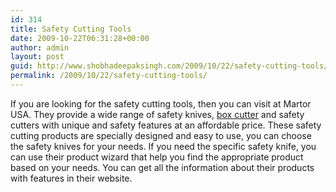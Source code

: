 ```yaml
---
id: 314
title: Safety Cutting Tools
date: 2009-10-22T06:31:28+00:00
author: admin
layout: post
guid: http://www.shobhadeepaksingh.com/2009/10/22/safety-cutting-tools/
permalink: /2009/10/22/safety-cutting-tools/
---
```

If you are looking for the safety cutting tools, then you can visit at Martor USA. They provide a wide range of safety knives, [box cutter](http://www.martorusa.com/) and safety cutters with unique and safety features at an affordable price. These safety cutting products are specially designed and easy to use, you can choose the safety knives for your needs. If you need the specific safety knife, you can use their product wizard that help you find the appropriate product based on your needs. You can get all the information about their products with features in their website.